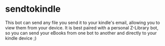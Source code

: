# sendtokindle

This bot can send any file you send it to your kindle's email, allowing you to view them from your device.
It is best paired with a personal Z-Library bot, so you can send your eBooks from one bot to another and directly to your kindle device ;)

